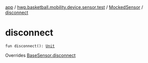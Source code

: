 [app](../../index.md) / [hwp.basketball.mobility.device.sensor.test](../index.md) / [MockedSensor](index.md) / [disconnect](.)

# disconnect

`fun disconnect(): `[`Unit`](https://kotlinlang.org/api/latest/jvm/stdlib/kotlin/-unit/index.html)

Overrides [BaseSensor.disconnect](../../hwp.basketball.mobility.device.sensor/-base-sensor/disconnect.md)

